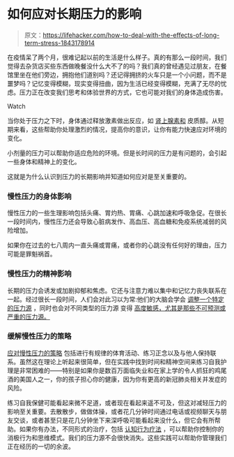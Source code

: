 # 如何应对长期压力的影响

> 原文：<https://lifehacker.com/how-to-deal-with-the-effects-of-long-term-stress-1843178914>

在疫情呆了两个月，很难记起以前的生活是什么样子。真的有那么一段时间，我们觉得去杂货店买些东西做晚餐没什么大不了的吗？我们真的曾经遇见过朋友，在餐馆里坐在他们旁边，拥抱他们道别吗？还记得拥挤的火车只是一个小问题，而不是噩梦吗？记忆变得模糊，现实变得扭曲，因为生活已经变得模糊，充满了无尽的忧虑。压力正在改变我们思考和体验世界的方式，它也可能对我们的身体造成伤害。

Watch

当你处于压力之下时，身体通过释放激素做出反应，如 [肾上腺素和](https://www.mayoclinic.org/healthy-lifestyle/stress-management/in-depth/stress/art-20046037) 皮质醇。从短期来看，这些帮助你处理激烈的情况，提高你的意识，让你有能力快速应对环境的变化。

小剂量的压力可以帮助你适应危险的环境。但是长时间的压力是有问题的，会引起一些身体和精神上的变化。

这就是为什么认识到压力的长期影响并知道如何应对是至关重要的。

### 慢性压力的身体影响

慢性压力的一些生理影响包括头痛、胃灼热、胃痛、心跳加速和呼吸急促。在很长一段时间内，慢性压力还会导致心脏病发作、高血压、高血糖和免疫系统减弱的风险增加。

如果你在过去的七八周内一直头痛或胃痛，或者你的心跳没有任何好的理由，压力可能是罪魁祸首。

### 慢性压力的精神影响

长期的压力会诱发或加剧抑郁和焦虑。它还与注意力难以集中和记忆力丧失联系在一起。经过很长一段时间，人们会对此习以为常:他们的大脑会学会 [调整一个特定的压力源](https://lifehacker.com/dont-let-cognitive-biases-cause-you-to-engage-in-risky-1843134696) ，同时也会对不同类型的压力源 变得 [高度敏感，尤其是那些不可预测或严重的压力源。](https://www.psychologytoday.com/us/blog/memory-medic/201808/how-stress-changes-your-brain) 

### 缓解慢性压力的策略

[应对慢性压力的策略](https://www.health.harvard.edu/staying-healthy/understanding-the-stress-response) 包括进行有规律的体育活动、练习正念以及与他人保持联系。虽然这在理论上听起来很简单，但在实践中找到时间和精神空间来练习自我护理是非常困难的——特别是如果你是数百万面临失业和在家上学的令人抓狂的鸡尾酒的美国人之一，你的孩子担心你的健康，因为你有更高的新冠肺炎相关并发症的风险。

练习自我保健可能看起来微不足道，或者现在看起来遥不可及，但这对减轻压力的影响至关重要。去散散步，做做体操，或者花几分钟时间通过电话或视频聊天与朋友交谈，或者甚至只是花几分钟坐下来深呼吸可能看起来没什么，但它会有所帮助。如果你有办法，不同形式的治疗，包括 [认知行为疗法](https://lifehacker.com/improve-your-decision-making-with-these-cognitive-behav-1840365386) ，可以帮助你控制你的消极行为和思维模式。我们的压力源不会很快消失。这些实践可以帮助你管理我们正在经历的一切的余波。